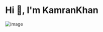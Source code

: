 

# Hi 👋, I'm KamranKhan

![image](https://github.com/user-attachments/assets/1603eeb5-2dfe-4238-bf59-32eca41af5f1)















